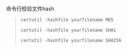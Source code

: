 命令行校验文件hash

> `certutil -hashfile yourfilename MD5`
>
> `certutil -hashfile yourfilename SHA1`
>
> `certutil -hashfile yourfilename SHA256`

